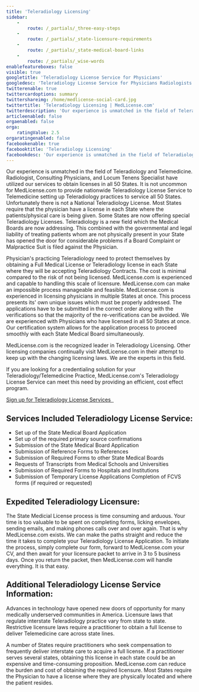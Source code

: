 ```yaml
---
title: 'Teleradiology Licensing'
sidebar:
    -
        route: /_partials/_three-easy-steps
    -
        route: /_partials/_state-licensure-requirements
    -
        route: /_partials/_state-medical-board-links
    -
        route: /_partials/_wise-words
enablefeatureboxes: false
visible: true
googletitle: 'Teleradiology License Service for Physicians'
googledesc: 'Teleradiology License Service for Physicians Radiologists seeking an expedited Tele-Radiology License in any of the Fifty State Medical Boards - MedLicense.com'
twitterenable: true
twittercardoptions: summary
twittershareimg: /home/medlicense-social-card.jpg
twittertitle: 'Teleradiology Licensing | MedLicense.com'
twitterdescription: 'Our experience is unmatched in the field of Teleradiology and Telemedicine. Radiologist, Consulting Physicians, and Locum Tenens Specialist have utilized our services to obtain licenses in all 50 States.'
articleenabled: false
orgaenabled: false
orga:
    ratingValue: 2.5
orgaratingenabled: false
facebookenable: true
facebooktitle: 'Teleradiology Licensing'
facebookdesc: 'Our experience is unmatched in the field of Teleradiology and Telemedicine. Radiologist, Consulting Physicians, and Locum Tenens Specialist have utilized our services to obtain licenses in all 50 States.'
---
```


<p>Our experience is unmatched in the field of Teleradiology and Telemedicine. Radiologist, Consulting Physicians, and Locum Tenens Specialist have utilized our services to obtain licenses in all 50 States. It is not uncommon for MedLicense.com to provide nationwide Teleradiology License Service to Telemedicine setting up Teleradiology practices to service all 50 States. Unfortunately there is not a National Teleradiology License. Most States require that the physician have a license in each State where the patients/physical care is being given. Some States are now offering special Teleradiology Licenses. Teleradiology is a new field which the Medical Boards are now addressing. This combined with the governmental and legal liability of treating patients whom are not physically present in your State has opened the door for considerable problems if a Board Complaint or Malpractice Suit is filed against the Physician.</p>
<p>Physician's practicing Teleradiology need to protect themselves by obtaining a Full Medical License or Teleradiology license in each State where they will be accepting Teleradiology Contracts. The cost is minimal compared to the risk of not being licensed. MedLicense.com is experienced and capable to handling this scale of licensure. MedLicense.com can make an impossible process manageable and feasible. MedLicense.com is experienced in licensing physicians in multiple States at once. This process presents its' own unique issues which must be properly addressed. The applications have to be submitted in the correct order along with the verifications so that the majority of the re-verifications can be avoided. We are experienced with Physicians who have licensed in all 50 States at once. Our certification system allows for the application process to proceed smoothly with each State Medical Board simultaneously.</p>
<p>MedLicense.com is the recognized leader in Teleradiology Licensing. Other licensing companies continually visit MedLicense.com in their attempt to keep up with the changing licensing laws. We are the experts in this field.</p>
<p>If you are looking for a credentialing solution for your Teleradiology/Telemedicine Practice, MedLicense.com's Teleradiology License Service can meet this need by providing an efficient, cost effect program.</p>
<p><a class="btn btn-secondary" href="../../pricing">Sign up for Teleradiology License Services <em class="fa fa-sm fa-play" aria-hidden="true">&nbsp;</em></a>&nbsp;</p>
<h2 id="mcetoc_1ceca4gqa0">Services Included Teleradiology License Service:</h2>
<ul>
<li>Set up of the State Medical Board Application</li>
<li>Set up of the required primary source confirmations</li>
<li>Submission of the State Medical Board Application</li>
<li>Submission of Reference Forms to References</li>
<li>Submission of Required Forms to other State Medical Boards</li>
<li>Requests of Transcripts from Medical Schools and Universities</li>
<li>Submission of Required Forms to Hospitals and Institutions</li>
<li>Submission of Temporary License Applications Completion of FCVS forms (if required or requested)</li>
</ul>
<h2 id="mcetoc_1ceca4gqa1">Expedited Teleradiology Licensure:</h2>
<p>The State Medicial License process is time consuming and arduous. Your time is too valuable to be spent on completing forms, licking envelopes, sending emails, and making phones calls over and over again. That is why MedLicense.com exists. We can make the paths straight and reduce the time it takes to complete your Teleradiology License Application. To initiate the process, simply complete our form, forward to MedLicense.com your CV, and then await for your licensure packet to arrive in 3 to 5 business days. Once you return the packet, then MedLicense.com will handle everything. It is that easy.</p>
<h2 id="mcetoc_1ceca4gqa2">Additional Teleradiology License Service Information:</h2>
<p>Advances in technology have opened new doors of opportunity for many medically underserved communities in America. Licensure laws that regulate interstate Teleradiology practice vary from state to state. Restrictive licensure laws require a practitioner to obtain a full license to deliver Telemedicine care across state lines.</p>
<p>A number of States require practitioners who seek compensation to frequently deliver interstate care to acquire a full license. If a practitioner serves several states, obtaining this license in each state could be an expensive and time-consuming proposition. MedLicense.com can reduce the burden and cost of obtaining the required licensure. Most States require the Physician to have a license where they are physically located and where the patient resides.</p>